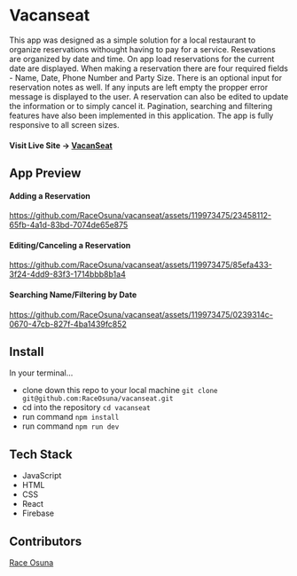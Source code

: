 # Vacanseat

This app was designed as a simple solution for a local restaurant to organize reservations withought having to pay for a service. Resevations are organized by date and time. On app load reservations for the current date are displayed. When making a reservation there are four required fields - Name, Date, Phone Number and Party Size. There is an optional input for reservation notes as well. If any inputs are left empty the propper error message is displayed to the user. A reservation can also be edited to update the information or to simply cancel it. Pagination, searching and filtering features have also been implemented in this application. The app is fully responsive to all screen sizes.

#### Visit Live Site -> [VacanSeat](https://vacanseat.vercel.app/)

## App Preview

#### Adding a Reservation

https://github.com/RaceOsuna/vacanseat/assets/119973475/23458112-65fb-4a1d-83bd-7074de65e875

#### Editing/Canceling a Reservation

https://github.com/RaceOsuna/vacanseat/assets/119973475/85efa433-3f24-4dd9-83f3-1714bbb8b1a4

#### Searching Name/Filtering by Date

https://github.com/RaceOsuna/vacanseat/assets/119973475/0239314c-0670-47cb-827f-4ba1439fc852

## Install

In your terminal...

- clone down this repo to your local machine `git clone git@github.com:RaceOsuna/vacanseat.git`
- cd into the repository `cd vacanseat`
- run command `npm install`
- run command `npm run dev`

## Tech Stack
- JavaScript
- HTML
- CSS
- React
- Firebase

## Contributors

<p><a href="https://www.linkedin.com/in/race-osuna-17a827267/">Race Osuna</a>




